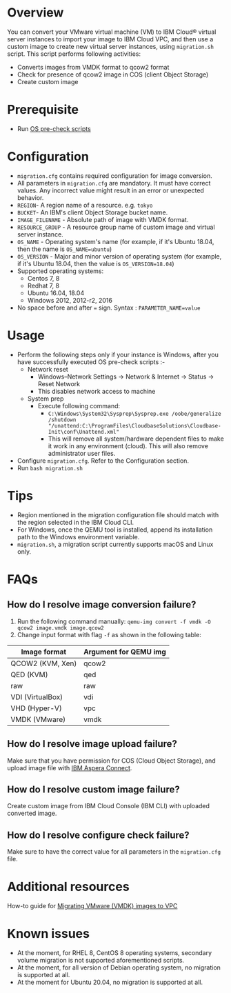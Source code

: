 # Overview
You can convert your VMware virtual machine (VM) to IBM Cloud® virtual server instances to import your image to IBM Cloud VPC, and then use a custom image to create new virtual server instances, using `migration.sh` script.
This script performs following activities:
- Converts images from VMDK format to qcow2 format
- Check for presence of qcow2 image in COS (client Object Storage)
- Create custom image

# Prerequisite
- Run [OS pre-check scripts](https://github.com/IBM-Cloud/vpc-migration-tools/tree/main/os-precheck-scripts)

# Configuration
- `migration.cfg` contains required configuration for image conversion.
- All parameters in `migration.cfg` are mandatory. It must have correct values. Any incorrect value might result in an error or unexpected behavior.
- `REGION`- A region name of a resource. e.g. `tokyo`
- `BUCKET`- An IBM's client Object Storage bucket name.
- `IMAGE_FILENAME` - Absolute path of image with VMDK format.
- `RESOURCE_GROUP` - A resource group name of custom image and virtual server instance.
- `OS_NAME` - Operating system's name (for example, if it's Ubuntu 18.04, then the name is `OS_NAME=ubuntu`)
- `OS_VERSION` - Major and minor version of operating system (for example,  if it's Ubuntu 18.04, then the value is `OS_VERSION=18.04`)
- Supported operating systems:
    - Centos 7, 8
    - Redhat 7, 8
    - Ubuntu 16.04, 18.04
    - Windows 2012, 2012-r2, 2016
- No space before and after `=` sign. Syntax : `PARAMETER_NAME=value`

# Usage
- Perform the following steps only if your instance is Windows, after you have successfully executed OS pre-check scripts :-
    - Network reset
        - Windows–Network Settings -> Network & Internet -> Status -> Reset Network
        - This disables network access to machine
    - System prep
        - Execute following command:
            - `C:\Windows\System32\Sysprep\Sysprep.exe /oobe/generalize /shutdown "/unattend:C:\ProgramFiles\CloudbaseSolutions\Cloudbase-Init\conf\Unattend.xml"`
            - This will remove all system/hardware dependent files to make it work in any environment (cloud). This will also remove administrator user files.
- Configure `migration.cfg`. Refer to the Configuration section.
- Run `bash migration.sh`

# Tips
- Region mentioned in the migration configuration file should match with the region selected in the IBM Cloud CLI.
- For Windows, once the QEMU tool is installed, append its installation path to the Windows environment variable.
- `migration.sh`, a migration script currently supports macOS and Linux only.

# FAQs

## How do I resolve image conversion failure?
1. Run the following command manually: `qemu-img convert -f vmdk -O qcow2 image.vmdk image.qcow2`
2. Change input format with flag `-f` as shown in the following table:

| Image format | Argument for QEMU img |
| ------------ | ------------ |
| QCOW2 (KVM, Xen) | qcow2 |
| QED (KVM) | qed |
| raw | raw |
| VDI (VirtualBox) | vdi |
| VHD (Hyper-V) | vpc |
| VMDK (VMware) | vmdk |

## How do I resolve image upload failure?
Make sure that you have permission for COS (Cloud Object Storage), and upload image file with [IBM Aspera Connect](https://www.ibm.com/aspera/connect/?_ga=2.134595447.766023478.1613905997-390697858.1610435302&cm_mc_uid=45064290964216104353014&cm_mc_sid_50200000=13124331614254049945  "IBM Aspera Connect").

## How do I resolve custom image failure?
Create custom image from IBM Cloud Console (IBM CLI) with uploaded converted image.

## How do I resolve configure check failure?
Make sure to have the correct value for all parameters in the `migration.cfg` file.

# Additional resources
How-to guide for [Migrating VMware (VMDK) images to VPC](https://cloud.ibm.com/docs/cloud-infrastructure?topic=cloud-infrastructure-migrating-vmware-vmdk-images)

# Known issues
- At the moment, for RHEL 8, CentOS 8 operating systems, secondary volume migration is not supported aforementioned scripts.
- At the moment, for all version of Debian operating system, no migration is supported at all.
- At the moment for Ubuntu 20.04, no migration is supported at all.
